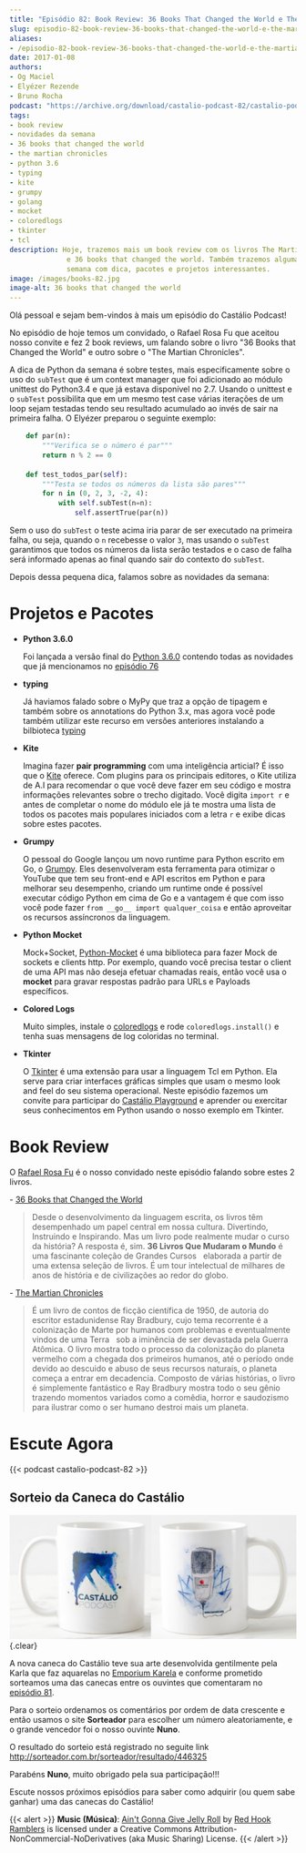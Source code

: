 ```yaml
---
title: "Episódio 82: Book Review: 36 Books That Changed the World e The Martian Chronicles"
slug: episodio-82-book-review-36-books-that-changed-the-world-e-the-martian-chronicles
aliases:
- /episodio-82-book-review-36-books-that-changed-the-world-e-the-martian-chronicles.html
date: 2017-01-08
authors:
- Og Maciel
- Elyézer Rezende
- Bruno Rocha
podcast: "https://archive.org/download/castalio-podcast-82/castalio-podcast-82.mp3"
tags:
- book review
- novidades da semana
- 36 books that changed the world
- the martian chronicles
- python 3.6
- typing
- kite
- grumpy
- golang
- mocket
- coloredlogs
- tkinter
- tcl
description: Hoje, trazemos mais um book review com os livros The Martian Chronicles
              e 36 books that changed the world. Também trazemos algumas novidades da
              semana com dica, pacotes e projetos interessantes.
image: /images/books-82.jpg
image-alt: 36 books that changed the world
---
```


Olá pessoal e sejam bem-vindos à mais um episódio do Castálio Podcast!

No episódio de hoje temos um convidado, o Rafael Rosa Fu que aceitou nosso
convite e fez 2 book reviews, um falando sobre o livro \"36 Books that Changed
the World\" e outro sobre o \"The Martian Chronicles\".

A dica de Python da semana é sobre testes, mais especificamente sobre o uso do
`subTest` que é um context manager que foi adicionado ao módulo unittest do
Python3.4 e que já estava disponível no 2.7. Usando o unittest e o `subTest`
possibilita que em um mesmo test case várias iterações de um loop sejam
testadas tendo seu resultado acumulado ao invés de sair na primeira falha. O
Elyézer preparou o seguinte exemplo:

```python
    def par(n):
        """Verifica se o número é par"""
        return n % 2 == 0

    def test_todos_par(self):
        """Testa se todos os números da lista são pares"""
        for n in (0, 2, 3, -2, 4):
            with self.subTest(n=n):
                self.assertTrue(par(n))
```

Sem o uso do `subTest` o teste acima iria parar de ser executado na primeira
falha, ou seja, quando o `n` recebesse o valor `3`, mas usando o `subTest`
garantimos que todos os números da lista serão testados e o caso de falha será
informado apenas ao final quando sair do contexto do `subTest`.

Depois dessa pequena dica, falamos sobre as novidades da semana:

# Projetos e Pacotes

- **Python 3.6.0**

    Foi lançada a versão final do [Python
    3.6.0](https://www.python.org/downloads/release/python-360/) contendo todas
    as novidades que já mencionamos no [episódio
    76](/episodio-76-book-review-e-python-packages.html)

- **typing**

    Já haviamos falado sobre o MyPy que traz a opção de tipagem e também sobre
    os annotations do Python 3.x, mas agora você pode também utilizar este
    recurso em versões anteriores instalando a bilbioteca
    [typing](https://pypi.python.org/pypi/typing)

- **Kite**

    Imagina fazer **pair programming** com uma inteligência articial? É isso
    que o [Kite](https://kite.com/) oferece. Com plugins para os principais
    editores, o Kite utiliza de A.I para recomendar o que você deve fazer em
    seu código e mostra informações relevantes sobre o trecho digitado. Você
    digita `import r` e antes de completar o nome do módulo ele já te mostra
    uma lista de todos os pacotes mais populares iniciados com a letra `r` e
    exibe dicas sobre estes pacotes.

- **Grumpy**

    O pessoal do Google lançou um novo runtime para Python escrito em Go, o
    [Grumpy](https://opensource.googleblog.com/2017/01/grumpy-go-running-python.html).
    Eles desenvolveram esta ferramenta para otimizar o YouTube que tem seu
    front-end e API escritos em Python e para melhorar seu desempenho, criando
    um runtime onde é possível executar código Python em cima de Go e a
    vantagem é que com isso você pode fazer `from __go__ import qualquer_coisa`
    e então aproveitar os recursos assíncronos da linguagem.

- **Python Mocket**

    Mock+Socket, [Python-Mocket](https://github.com/mindflayer/python-mocket) é
    uma biblioteca para fazer Mock de sockets e clients http. Por exemplo,
    quando você precisa testar o client de uma API mas não deseja efetuar
    chamadas reais, então você usa o **mocket** para gravar respostas padrão
    para URLs e Payloads específicos.

- **Colored Logs**

    Muito simples, instale o
    [coloredlogs](https://pypi.python.org/pypi/coloredlogs) e rode
    `coloredlogs.install()` e tenha suas mensagens de log coloridas no
    terminal.

- **Tkinter**

    O [Tkinter](https://docs.python.org/3.3/library/tk.html) é uma extensão
    para usar a linguagem Tcl em Python. Ela serve para criar interfaces
    gráficas simples que usam o mesmo look and feel do seu sistema operacional.
    Neste episódio fazemos um convite para participar do [Castálio
    Playground](https://github.com/CastalioPodcast/playground) e aprender ou
    exercitar seus conhecimentos em Python usando o nosso exemplo em Tkinter.

# Book Review

O [Rafael Rosa
Fu](http://castalio.info/carlos-brando-e-rafael-rosa-fu-grokpodcast-part-1.html)
é o nosso convidado neste episódio falando sobre estes 2 livros.

\- [36 Books that Changed the
World](http://www.thegreatcourses.com/courses/36-books-that-changed-the-world.html)

> Desde o desenvolvimento da linguagem escrita, os livros têm
> desempenhado um papel central em nossa cultura. Divertindo, Instruindo
> e Inspirando. Mas um livro pode realmente mudar o curso da história? A
> resposta é, sim. **36 Livros Que Mudaram o Mundo** é uma fascinante
> coleção de Grandes Cursos   elaborada a partir de uma extensa seleção
> de livros. É um tour intelectual de milhares de anos de história e de
> civilizações ao redor do globo.

\- [The Martian
Chronicles](https://www.goodreads.com/book/show/76778.The_Martian_Chronicles)

> É um livro de contos de ficção científica de 1950, de autoria do escritor
> estadunidense Ray Bradbury, cujo tema recorrente é a colonização de Marte por
> humanos com problemas e eventualmente vindos de uma Terra   sob a iminência
> de ser devastada pela Guerra Atômica. O livro mostra todo o processo da
> colonização do planeta vermelho com a chegada dos primeiros humanos, até o
> período onde devido ao descuido e abuso de seus recursos naturais, o planeta
> começa a entrar em decadencia. Composto de várias histórias, o livro é
> simplemente fantástico e Ray Bradbury mostra todo o seu gênio trazendo
> momentos variados como a comêdia, horror e saudozismo para ilustrar como o
> ser humano destroi mais um planeta.

# Escute Agora

{{< podcast castalio-podcast-82 >}}

## Sorteio da Caneca do Castálio

![](/images/caneca.png){.clear}

A nova caneca do Castálio teve sua arte desenvolvida gentilmente pela Karla que
faz aquarelas no [Emporium Karela](https://www.etsy.com/pt/shop/EmporiumKarela)
e conforme prometido sorteamos uma das canecas entre os ouvintes que comentaram
no [episódio
81](/episodio-81-book-review-as-vinhas-da-ira-e-novidades-da-semana.html).

Para o sorteio ordenamos os comentários por ordem de data crescente e então
usamos o site **Sorteador** para escolher um número aleatoriamente, e o grande
vencedor foi o nosso ouvinte **Nuno**.

O resultado do sorteio está registrado no seguite link
<http://sorteador.com.br/sorteador/resultado/446325>

Parabéns **Nuno**, muito obrigado pela sua participação!!!

Escute nossos próximos episódios para saber como adquirir (ou quem sabe ganhar)
uma das canecas do Castálio!

{{< alert >}}
**Music (Música)**: [Ain\'t Gonna Give Jelly
Roll](http://freemusicarchive.org/music/Red_Hook_Ramblers/Live__WFMU_on_Antique_Phonograph_Music_Program_with_MAC_Feb_8_2011/Red_Hook_Ramblers_-_12_-_Aint_Gonna_Give_Jelly_Roll)
by [Red Hook Ramblers](http://www.redhookramblers.com/) is licensed under a
Creative Commons Attribution-NonCommercial-NoDerivatives (aka Music Sharing)
License.
{{< /alert >}}

